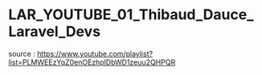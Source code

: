 # LAR_YOUTUBE_01_Thibaud_Dauce_Laravel_Devs

source :
https://www.youtube.com/playlist?list=PLMWEEzYqZ0enOEzhplDbWD1zeuu2QHPQR

